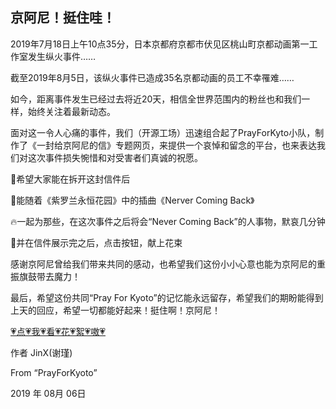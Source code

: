 京阿尼！挺住哇！
------
2019年7月18日上午10点35分，日本京都府京都市伏见区桃山町京都动画第一工作室发生纵火事件……

截至2019年8月5日，该纵火事件已造成35名京都动画的员工不幸罹难……

如今，距离事件发生已经过去将近20天，相信全世界范围内的粉丝也和我们一样，始终关注着最新动态。

面对这一令人心痛的事件，我们（开源工场）迅速组合起了PrayForKyto小队，制作了《一封给京阿尼的信》专题网页，来提供一个哀悼和留念的平台，也来表达我们对这次事件损失惋惜和对受害者们真诚的祝愿。

📃希望大家能在拆开这封信件后

🎵能随着《紫罗兰永恒花园》中的插曲《Nerver Coming Back》

🔥一起为那些，在这次事件之后将会“Never Coming Back”的人事物，默哀几分钟

🌹并在信件展示完之后，点击按钮，献上花束


感谢京阿尼曾给我们带来共同的感动，也希望我们这份小小心意也能为京阿尼的重振旗鼓带去魔力！

最后，希望这份共同“Pray For Kyoto”的记忆能永远留存，希望我们的期盼能得到上天的回应，希望一切都能好起来！挺住啊！京阿尼！


<a href="PFK/PFT.md" target="_blank">💗点💗我💗看💗花💗絮💗嗷💗</a>

作者 JinX(谢瑾) 

From “PrayForKyoto”

2019 年 08月 06日    
